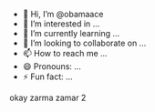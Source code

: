 - 👋 Hi, I’m @obamaace
- 👀 I’m interested in ...
- 🌱 I’m currently learning ...
- 💞️ I’m looking to collaborate on ...
- 📫 How to reach me ...
- 😄 Pronouns: ...
- ⚡ Fun fact: ...

<!---
obamaace/obamaace is a ✨ special ✨ repository because its `README.md` (this file) appears on your GitHub profile.
You can click the Preview link to take a look at your changes.
--->
okay
zarma
zamar 2
